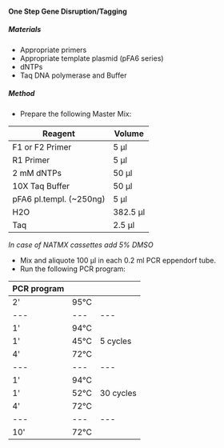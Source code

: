 #### One Step Gene Disruption/Tagging
##### Materials
* Appropriate primers
* Appropriate template plasmid (pFA6 series)
* dNTPs
* Taq DNA polymerase and Buffer

##### Method
* Prepare the following Master Mix:

| Reagent 				 |	Volume |
|---|---|
|F1 or F2 Primer| 	5 μl   |
|R1 Primer      |  5 μl   |
|2 mM dNTPs              |  50 μl  |
|10X Taq Buffer          |  50 μl  |
|pFA6 pl.templ. (~250ng) |  5 μl   |
|H2O                     | 382.5 μl|
|Taq                     |  2.5 μl |

*In case of NATMX cassettes add 5% DMSO*

* Mix and aliquote 100 μl in each 0.2 ml PCR eppendorf tube.
* Run the following PCR program:

|PCR program| | |
|---|---|---|
|2' | 95°C|   |
|---|---|---|
|1' | 94°C|   |
|1' | 45°C|5 cycles
|4' | 72°C|   |
|---|---|---|
|1' | 94°C |   |
|1' | 52°C | 30 cycles|
|4' | 72°C |   |
|---|---|---|
|10'| 72°C |   |

